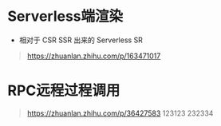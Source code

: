# Serverless端渲染
- 相对于 CSR SSR 出来的 Serverless SR
> https://zhuanlan.zhihu.com/p/163471017

# RPC远程过程调用
> https://zhuanlan.zhihu.com/p/36427583
123123
232334